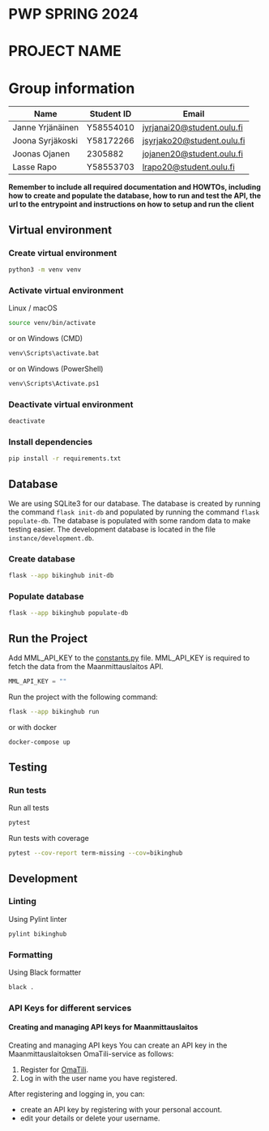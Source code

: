 # PWP SPRING 2024

# PROJECT NAME

# Group information

| Name             | Student ID | Email                      |
| ---------------- | ---------- | -------------------------- |
| Janne Yrjänäinen | Y58554010  | jyrjanai20@student.oulu.fi |
| Joona Syrjäkoski | Y58172266  | jsyrjako20@student.oulu.fi |
| Joonas Ojanen    | 2305882    | jojanen20@student.oulu.fi  |
| Lasse Rapo       | Y58553703  | lrapo20@student.oulu.fi    |

**Remember to include all required documentation and HOWTOs, including how to create and populate the database, how to run and test the API, the url to the entrypoint and instructions on how to setup and run the client**


## Virtual environment
### Create virtual environment

```bash
python3 -m venv venv
```

### Activate virtual environment

Linux / macOS
```bash
source venv/bin/activate
```
or on Windows (CMD)
```bash
venv\Scripts\activate.bat
```
or on Windows (PowerShell)
```bash
venv\Scripts\Activate.ps1
```

### Deactivate virtual environment

```bash
deactivate
```

### Install dependencies

```bash
pip install -r requirements.txt
```

## Database
We are using SQLite3 for our database. The database is created by running the command `flask init-db` and populated by running the command `flask populate-db`. The database is populated with some random data to make testing easier. The development database is located in the file `instance/development.db`.

### Create database

```bash
flask --app bikinghub init-db
```

### Populate database

```bash
flask --app bikinghub populate-db
```


## Run the Project

Add MML_API_KEY to the [constants.py](./bikinghub/constants.py) file. MML_API_KEY is required to fetch the data from the Maanmittauslaitos API.

```python
MML_API_KEY = ""
```

Run the project with the following command:

```bash
flask --app bikinghub run
```

or with docker

```bash
docker-compose up
```

## Testing

### Run tests

Run all tests

```bash
pytest
```

Run tests with coverage

```bash
pytest --cov-report term-missing --cov=bikinghub
```


## Development

### Linting

Using Pylint linter

```bash
pylint bikinghub
```

### Formatting

Using Black formatter

```bash
black .
```

### API Keys for different services

#### Creating and managing API keys for Maanmittauslaitos

Creating and managing API keys
You can create an API key in the Maanmittauslaitoksen OmaTili-service as follows:

1. Register for [OmaTili](https://omatili.maanmittauslaitos.fi/user/new/avoimet-rajapintapalvelut).
2. Log in with the user name you have registered.

After registering and logging in, you can:
- create an API key by registering with your personal account.
- edit your details or delete your username.
